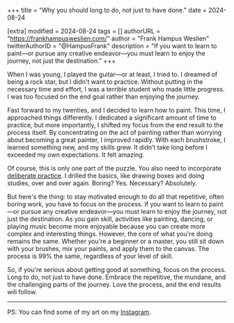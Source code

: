 +++
title = "Why you should long to do, not just to have done."
date = 2024-08-24

[extra]
modified = 2024-08-24
tags = []
authorURL = "https://frankhampusweslien.com/"
author = "Frank Hampus Weslien"
twitterAuthorID = "@HampusFrank"
description = "If you want to learn to paint—or pursue any creative endeavor—you must learn to enjoy the journey, not just the destination."
+++

When I was young, I played the guitar—or at least, I tried to.
I dreamed of being a rock star, but I didn't want to practice.
Without putting in the necessary time and effort, I was a terrible student who made little progress.
I was too focused on the end goal rather than enjoying the journey.

Fast forward to my twenties, and I decided to learn how to paint.
This time, I approached things differently.
I dedicated a significant amount of time to practice, but more importantly,
I shifted my focus from the end result to the process itself.
By concentrating on the act of painting rather than worrying about becoming a great painter, I improved rapidly.
With each brushstroke, I learned something new, and my skills grew.
It didn’t take long before I exceeded my own expectations. It felt amazing.

Of course, this is only one part of the puzzle.
You also need to incorporate [deliberate practice](<https://en.wikipedia.org/wiki/Practice_(learning_method)#Deliberate_practice>).
I drilled the basics, like drawing boxes and doing studies, over and over again.
Boring? Yes. Necessary? Absolutely.

But here's the thing: to stay motivated enough to do all that repetitive, often boring work, you have to focus on the process.
If you want to learn to paint—or pursue any creative endeavor—you must learn to enjoy the journey, not just the destination.
As you gain skill, activities like painting, dancing, or playing music become more enjoyable because you can create more complex and interesting things.
However, the core of what you're doing remains the same.
Whether you're a beginner or a master, you still sit down with your brushes, mix your paints, and apply them to the canvas.
The process is 99% the same, regardless of your level of skill.

So, if you're serious about getting good at something, focus on the process.
Long to do, not just to have done. Embrace the repetitive, the mundane, and the challenging parts of the journey.
Love the process, and the end results will follow.

---

PS: You can find some of my art on my [Instagram](https://www.instagram.com/frankhampusweslien/?next=%2F).
